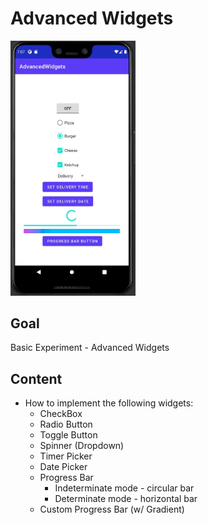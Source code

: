 # Advanced Widgets
<img src="../../assets/advanced_widgets.gif" width="200" />

## Goal

Basic Experiment - Advanced Widgets

## Content
- How to implement the following widgets:
  - CheckBox
  - Radio Button
  - Toggle Button
  - Spinner (Dropdown)
  - Timer Picker
  - Date Picker
  - Progress Bar
      - Indeterminate mode - circular bar
      - Determinate mode - horizontal bar
  - Custom Progress Bar (w/ Gradient)